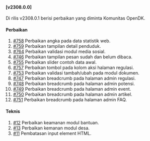 #### [v2308.0.0]

Di rilis v2308.0.1 berisi perbaikan yang diminta Komunitas OpenDK.

#### Perbaikan

1. [#758](https://github.com/OpenSID/OpenDK/issues/758) Perbaikan angka pada data statistik web.
2. [#759](https://github.com/OpenSID/OpenDK/issues/759) Perbaikan tampilan detail penduduk.
3. [#764](https://github.com/OpenSID/OpenDK/issues/764) Perbaikan validasi modul media sosial.
4. [#746](https://github.com/OpenSID/OpenDK/issues/746) Perbaikan tampilan pesan sudah dan belum dibaca.
5. [#755](https://github.com/OpenSID/OpenDK/issues/755) Perbaikan slider contoh data awal.
6. [#757](https://github.com/OpenSID/OpenDK/issues/757) Perbaikan tombol pada kolom aksi halaman regulasi.
7. [#753](https://github.com/OpenSID/OpenDK/issues/753) Perbaikan validasi tambah/ubah pada modul dokumen.
8. [#747](https://github.com/OpenSID/OpenDK/issues/747) Perbaikan breadcrumb pada halaman admin regulasi.
9. [#748](https://github.com/OpenSID/OpenDK/issues/748) Perbaikan breadcrumb pada halaman admin potensi.
10. [#749](https://github.com/OpenSID/OpenDK/issues/749) Perbaikan breadcrumb pada halaman admin event.
11. [#750](https://github.com/OpenSID/OpenDK/issues/750) Perbaikan breadcrumb pada halaman admin artikel.
12. [#751](https://github.com/OpenSID/OpenDK/issues/751) Perbaikan breadcrumb pada halaman admin FAQ.

#### Teknis
1. [#12](https://github.com/OpenSID/wiki-keamanan/issues/12) Perbaikan keamanan modul bantuan.
2. [#13](https://github.com/OpenSID/wiki-keamanan/issues/13) Perbaikan kemanan modul desa.
3. [#11](https://github.com/OpenSID/wiki-keamanan/issues/11) Pembatasan input element HTML.